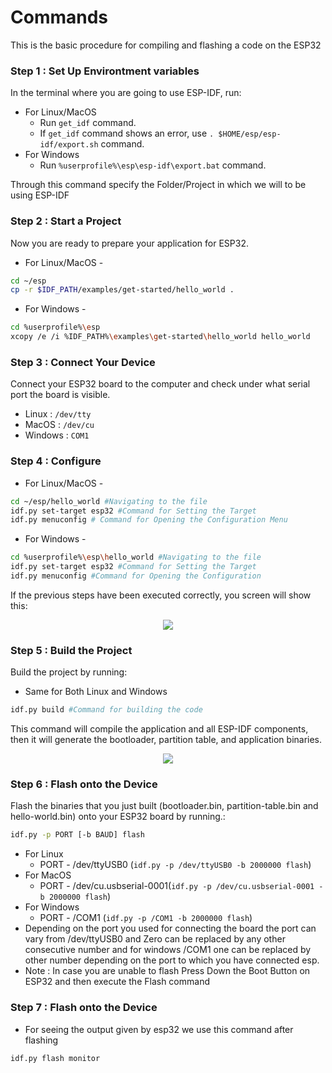 # Commands
This is the basic procedure for compiling and flashing a code on the ESP32

### Step 1 : Set Up Environtment variables
In the terminal where you are going to use ESP-IDF, run:
- For Linux/MacOS  
   - Run `get_idf` command.
   - If `get_idf` command shows an error, use `. $HOME/esp/esp-idf/export.sh` command.
- For Windows
   - Run `%userprofile%\esp\esp-idf\export.bat` command.

Through this command specify the Folder/Project in which we will to be using ESP-IDF 

### Step 2 : Start a Project
Now you are ready to prepare your application for ESP32.
* For Linux/MacOS -
```sh
cd ~/esp
cp -r $IDF_PATH/examples/get-started/hello_world .
```
* For Windows -
```sh
cd %userprofile%\esp
xcopy /e /i %IDF_PATH%\examples\get-started\hello_world hello_world
```
### Step 3 : Connect Your Device
Connect your ESP32 board to the computer and check under what serial port the board is visible.
* Linux : `/dev/tty`
* MacOS : `/dev/cu`
* Windows : `COM1`

### Step 4 : Configure

* For Linux/MacOS -
```sh
cd ~/esp/hello_world #Navigating to the file
idf.py set-target esp32 #Command for Setting the Target 
idf.py menuconfig # Command for Opening the Configuration Menu
```
* For Windows -
```sh
cd %userprofile%\esp\hello_world #Navigating to the file
idf.py set-target esp32 #Command for Setting the Target
idf.py menuconfig #Command for Opening the Configuration
```
If the previous steps have been executed correctly, you screen will show this:
<p align="center">
  <img src="./documentation/Assets/project-configuration1.png">
</p>

### Step 5 : Build the Project
Build the project by running:
* Same for Both Linux and Windows
```sh
idf.py build #Command for building the code
```
This command will compile the application and all ESP-IDF components, then it will generate the bootloader, partition table, and application binaries.
<p align="center">
  <img src="./documentation/Assets/build.png">
</p>

### Step 6 : Flash onto the Device
Flash the binaries that you just built (bootloader.bin, partition-table.bin and hello-world.bin) onto your ESP32 board by running.:
```sh
idf.py -p PORT [-b BAUD] flash 
```
* For Linux 
   * PORT - /dev/ttyUSB0 (`idf.py -p /dev/ttyUSB0 -b 2000000 flash`)
* For MacOS
   * PORT - /dev/cu.usbserial-0001(`idf.py -p /dev/cu.usbserial-0001 -b 2000000 flash`) 
* For Windows 
   * PORT - /COM1 (`idf.py -p /COM1 -b 2000000 flash`)
* Depending on the port you used for connecting the board the port can vary from /dev/ttyUSB0 and Zero can be replaced by any other consecutive number
and for windows /COM1 one can be replaced by other number depending on the port to which you have connected esp.
* Note : In case you are unable to flash Press Down the Boot Button on ESP32 and then execute the Flash command

### Step 7 : Flash onto the Device
* For seeing the output given by esp32 we use this command after flashing
```sh
idf.py flash monitor
```


